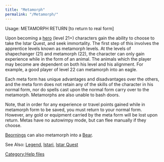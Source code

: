 ```yaml
---
title: "Metamorph"
permalink: "/Metamorph/"
---
```


Usage: METAMORPH <ANIMAL> RETURN \[to return to real form\]

Upon becoming a [hero](hero "wikilink") (level 21+) characters gain the
ability to choose to take the Istar Quest, and seek immortality. The
first step of this involves the apprentice levels known as metamorph
levels. At the levels of shapechanger (21) and metamorph (22), the
character can only gain experience while in the form of an animal. The
animals which the player may become are dependent on both his level and
his alignment. For example, a good player of level 22 can metamorph into
an eagle.

Each meta form has unique advantages and disadvantages over the others,
and the meta form does not retain any of the skills of the character in
his normal form, nor do spells cast upon the normal form carry over to
the metamorph. Metamorphs are also unable to bash doors.

Note, that in order for any experience or travel points gained while in
metamorph form to be saved, you must return to your normal form.
However, any gold or equipment carried by the meta form will be lost
upon return. Metas have no autowimpy mode, but can flee manually if they
choose.

[Beornings](Beorning "wikilink") can also metamorph into a
[Bear](Bear "wikilink").

See Also: [Legend](Legend "wikilink"), [Istari](Istari "wikilink"),
[Istar Quest](Istar_Quest "wikilink")

[Category:Help files](Category:Help_files "wikilink")